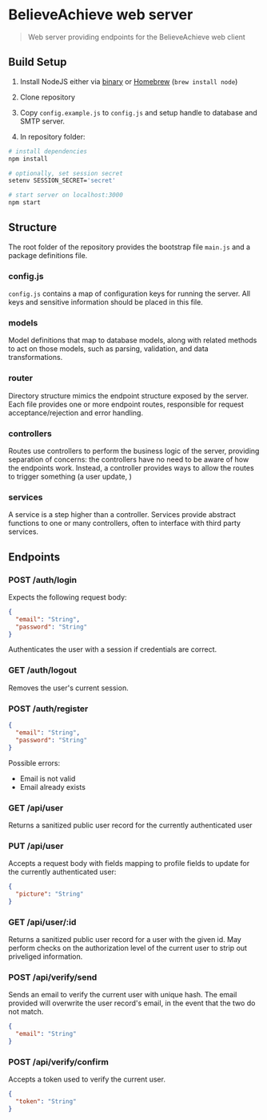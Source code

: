 # BelieveAchieve web server

> Web server providing endpoints for the BelieveAchieve web client

## Build Setup

1. Install NodeJS either via [binary](https://nodejs.org/en/) or [Homebrew](http://brew.sh) (`brew install node`)

2. Clone repository

3. Copy `config.example.js` to `config.js` and setup handle to database and SMTP server.

4. In repository folder:

``` bash
# install dependencies
npm install

# optionally, set session secret
setenv SESSION_SECRET='secret'

# start server on localhost:3000
npm start
```

## Structure

The root folder of the repository provides the bootstrap file `main.js` and a package definitions file.

### config.js

`config.js` contains a map of configuration keys for running the server. All keys and sensitive information should be placed in this file.

### models

Model definitions that map to database models, along with related methods to act on those models, such as parsing, validation, and data transformations.

### router

Directory structure mimics the endpoint structure exposed by the server. Each file provides one or more endpoint routes, responsible for request acceptance/rejection and error handling.

### controllers

Routes use controllers to perform the business logic of the server, providing separation of concerns: the controllers have no need to be aware of how the endpoints work. Instead, a controller provides ways to allow the routes to trigger something (a user update, )

### services

A service is a step higher than a controller. Services provide abstract functions to one or many controllers, often to interface with third party services.

## Endpoints

### POST /auth/login

Expects the following request body:

```json
{
  "email": "String",
  "password": "String"
}
```

Authenticates the user with a session if credentials are correct.

### GET /auth/logout

Removes the user's current session.

### POST /auth/register

```json
{
  "email": "String",
  "password": "String"
}
```

Possible errors:
- Email is not valid
- Email already exists

### GET /api/user

Returns a sanitized public user record for the currently authenticated user

### PUT /api/user

Accepts a request body with fields mapping to profile fields to update for the currently authenticated user:

```json
{
  "picture": "String"
}
```

### GET /api/user/:id

Returns a sanitized public user record for a user with the given id. May perform checks on the authorization level of the current user to strip out priveliged information.

### POST /api/verify/send

Sends an email to verify the current user with unique hash. The email provided will overwrite the user record's email, in the event that the two do not match.

```json
{
  "email": "String"
}
```

### POST /api/verify/confirm

Accepts a token used to verify the current user.

```json
{
  "token": "String"
}
```
